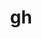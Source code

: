 ---
title: "gh"
layout: cache
categories: [package, develop-2024-06-02]
meta: {"versions": ["2.49.2"], "compilers": ["gcc@=10.2.1", "gcc@=7.5.0"], "oss": ["centos7", "ubuntu18.04"], "platforms": ["linux"], "targets": ["x86_64_v3"], "stacks": ["developer-tools", "developer-tools-manylinux2014", "root"], "num_specs": 2, "num_specs_by_stack": {"root": 2, "developer-tools-manylinux2014": 1, "developer-tools": 1}}
spec_details: [{"hash": "mmtcyz5o5gbf7ihcm57dhmtr6sfsqeo7", "compiler": "gcc@=10.2.1", "versions": ["2.49.2"], "os": "centos7", "platform": "linux", "target": "x86_64_v3", "variants": ["build_system=generic"], "stacks": ["root", "developer-tools-manylinux2014"], "size": "-", "tarball": "https://binaries.spack.io/releases/develop-2024-06-02/build_cache/linux-centos7-x86_64_v3/gcc-10.2.1/gh-2.49.2/linux-centos7-x86_64_v3-gcc-10.2.1-gh-2.49.2-mmtcyz5o5gbf7ihcm57dhmtr6sfsqeo7.spack"}, {"hash": "msawn7zfjlbk5nqbtdf2f5cd3e2epaxb", "compiler": "gcc@=7.5.0", "versions": ["2.49.2"], "os": "ubuntu18.04", "platform": "linux", "target": "x86_64_v3", "variants": ["build_system=generic"], "stacks": ["developer-tools", "root"], "size": "-", "tarball": "https://binaries.spack.io/releases/develop-2024-06-02/build_cache/linux-ubuntu18.04-x86_64_v3/gcc-7.5.0/gh-2.49.2/linux-ubuntu18.04-x86_64_v3-gcc-7.5.0-gh-2.49.2-msawn7zfjlbk5nqbtdf2f5cd3e2epaxb.spack"}]
---